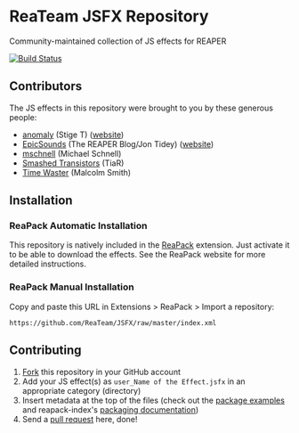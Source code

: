 # ReaTeam JSFX Repository

Community-maintained collection of JS effects for REAPER

[![Build Status](https://travis-ci.org/ReaTeam/JSFX.svg?branch=master)](https://travis-ci.org/ReaTeam/JSFX)

## Contributors

The JS effects in this repository were brought to you by these generous people:

- [anomaly](http://forum.cockos.com/member.php?u=6341) (Stige T)
  ([website](http://jsplugins.supermaailma.net/plugins.php))
- [EpicSounds](http://forum.cockos.com/member.php?u=15127) (The REAPER Blog/Jon Tidey)
  ([website](http://reaperblog.net/))
- [mschnell](http://forum.cockos.com/member.php?u=60721) (Michael Schnell)
- [Smashed Transistors](http://forum.cockos.com/member.php?u=92538) (TiaR)
- [Time Waster](http://forum.cockos.com/member.php?u=63705) (Malcolm Smith)

## Installation

### ReaPack Automatic Installation

This repository is natively included in the [ReaPack](http://www.reapack.com) extension.
Just activate it to be able to download the effects.
See the ReaPack website for more detailed instructions.

### ReaPack Manual Installation

Copy and paste this URL in Extensions > ReaPack > Import a repository:

```
https://github.com/ReaTeam/JSFX/raw/master/index.xml
```

## Contributing

1. [Fork](https://github.com/ReaTeam/JSFX/fork) this repository in your GitHub account
2. Add your JS effect(s) as `user_Name of the Effect.jsfx` in an appropriate category (directory)
3. Insert metadata at the top of the files (check out the
[package examples](https://github.com/cfillion/reapack-index/wiki/Examples#effect) and
reapack-index's [packaging documentation](https://github.com/cfillion/reapack-index/wiki/Packaging-Documentation))
4. Send a [pull request](https://help.github.com/articles/creating-a-pull-request-from-a-fork/) here, done!

